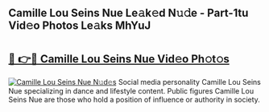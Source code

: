 ## Camille Lou Seins Nue Le𝚊k𝚎d N𝚞𝚍e - Part-1tu Vid𝚎o Photos Le𝚊ks MhYuJ

# <h2><a href="http://fbaawew.evod.top/?m=Camille+Lou+Seins+Nue">🔗 👉🔴 Camille Lou Seins Nue Vid𝚎o Ph𝚘t𝚘s</a></h2>

[![Camille Lou Seins Nue N𝚞d𝚎s](https://i.imgur.com/8V9OHl7.gif)](http://fbaawew.evod.top/?m=Camille+Lou+Seins+Nue)
Social media personality Camille Lou Seins Nue specializing in dance and lifestyle content. Public figures Camille Lou Seins Nue are those who hold a position of influence or authority in society. 
